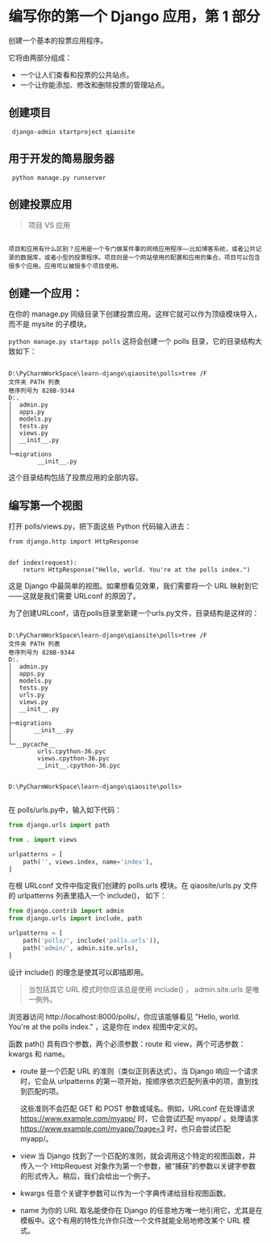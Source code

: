 # 编写你的第一个 Django 应用，第 1 部分

创建一个基本的投票应用程序。

它将由两部分组成：
- 一个让人们查看和投票的公共站点。
- 一个让你能添加、修改和删除投票的管理站点。


## 创建项目

` django-admin startproject qiaosite`

## 用于开发的简易服务器

` python manage.py runserver`

## 创建投票应用

> 项目 VS 应用

```项目 VS 应用

项目和应用有什么区别？应用是一个专门做某件事的网络应用程序——比如博客系统，或者公共记录的数据库，或者小型的投票程序。项目则是一个网站使用的配置和应用的集合。项目可以包含很多个应用。应用可以被很多个项目使用。
```


## 创建一个应用：


在你的 manage.py 同级目录下创建投票应用。这样它就可以作为顶级模块导入，而不是 mysite 的子模块。

`python manage.py startapp polls`
这将会创建一个 polls 目录，它的目录结构大致如下：
```

D:\PyCharmWorkSpace\learn-django\qiaosite\polls>tree /F
文件夹 PATH 列表
卷序列号为 828B-9344
D:.
│  admin.py
│  apps.py
│  models.py
│  tests.py
│  views.py
│  __init__.py
│
└─migrations
        __init__.py

```
这个目录结构包括了投票应用的全部内容。

## 编写第一个视图

打开 polls/views.py，把下面这些 Python 代码输入进去：

```
from django.http import HttpResponse


def index(request):
    return HttpResponse("Hello, world. You're at the polls index.")

```
这是 Django 中最简单的视图。如果想看见效果，我们需要将一个 URL 映射到它——这就是我们需要 URLconf 的原因了。

为了创建URLconf，请在polls目录里新建一个urls.py文件，目录结构是这样的：
```text

D:\PyCharmWorkSpace\learn-django\qiaosite\polls>tree /F
文件夹 PATH 列表
卷序列号为 828B-9344
D:.
│  admin.py
│  apps.py
│  models.py
│  tests.py
│  urls.py
│  views.py
│  __init__.py
│
├─migrations
│      __init__.py
│
└─__pycache__
        urls.cpython-36.pyc
        views.cpython-36.pyc
        __init__.cpython-36.pyc


D:\PyCharmWorkSpace\learn-django\qiaosite\polls>


```
在 polls/urls.py中，输入如下代码：

```python
from django.urls import path

from . import views

urlpatterns = [
    path('', views.index, name='index'),
]
```

在根 URLconf 文件中指定我们创建的 polls.urls 模块。在 qiaosite/urls.py 文件的 urlpatterns 列表里插入一个 include()， 如下：

```python
from django.contrib import admin
from django.urls import include, path

urlpatterns = [
    path('polls/', include('polls.urls')),
    path('admin/', admin.site.urls),
]
```

设计 include() 的理念是使其可以即插即用。
> 当包括其它 URL 模式时你应该总是使用 include() ， admin.site.urls 是唯一例外。

浏览器访问 http://localhost:8000/polls/，你应该能够看见 "Hello, world. You're at the polls index." ，这是你在 index 视图中定义的。

函数 path() 具有四个参数，两个必须参数：route 和 view，两个可选参数：kwargs 和 name。

- route 是一个匹配 URL 的准则（类似正则表达式）。当 Django 响应一个请求时，它会从 urlpatterns 的第一项开始，按顺序依次匹配列表中的项，直到找到匹配的项。
  
  这些准则不会匹配 GET 和 POST 参数或域名。例如，URLconf 在处理请求 https://www.example.com/myapp/ 时，它会尝试匹配 myapp/ 。处理请求 https://www.example.com/myapp/?page=3 时，也只会尝试匹配 myapp/。
- view 当 Django 找到了一个匹配的准则，就会调用这个特定的视图函数，并传入一个 HttpRequest 对象作为第一个参数，被“捕获”的参数以关键字参数的形式传入。稍后，我们会给出一个例子。
- kwargs 任意个关键字参数可以作为一个字典传递给目标视图函数。
- name 为你的 URL 取名能使你在 Django 的任意地方唯一地引用它，尤其是在模板中。这个有用的特性允许你只改一个文件就能全局地修改某个 URL 模式。

